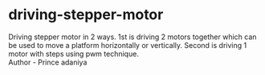 # driving-stepper-motor
Driving stepper motor in 2 ways. 1st is driving 2 motors together which can be used to move a platform horizontally or vertically. Second is driving 1 motor with steps using pwm technique.
<br>
Author - Prince adaniya
